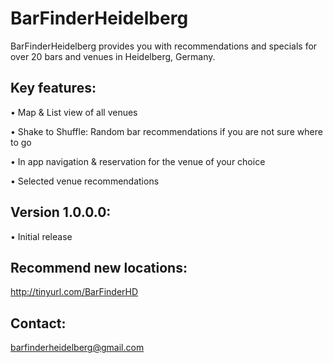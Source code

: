 BarFinderHeidelberg
=============
BarFinderHeidelberg provides you with recommendations and specials for over 20 bars and venues in Heidelberg, Germany.

Key features:
------------------------
•  Map & List view of all venues

•  Shake to Shuffle: Random bar recommendations if you are not sure where to go

•  In app navigation & reservation for the venue of your choice

•  Selected venue recommendations

Version 1.0.0.0:
------------------------
• Initial release


Recommend new locations:
------------------------
http://tinyurl.com/BarFinderHD 


Contact:
------------------------
barfinderheidelberg@gmail.com
